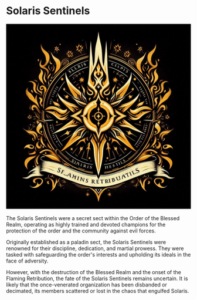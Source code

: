 # Solaris Sentinels
![SS](../../assets/solaris-sentinels.jpg)

The Solaris Sentinels were a secret sect within the Order of the Blessed Realm, operating as highly trained and devoted champions for the protection of the order and the community against evil forces. 

Originally established as a paladin sect, the Solaris Sentinels were renowned for their discipline, dedication, and martial prowess. They were tasked with safeguarding the order's interests and upholding its ideals in the face of adversity.

However, with the destruction of the Blessed Realm and the onset of the Flaming Retribution, the fate of the Solaris Sentinels remains uncertain. It is likely that the once-venerated organization has been disbanded or decimated, its members scattered or lost in the chaos that engulfed Solaris.
